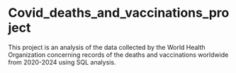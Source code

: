 # Covid_deaths_and_vaccinations_project

This project is an analysis of the data collected by the World Health Organization concerning records of the deaths and vaccinations worldwide from 2020-2024 using SQL analysis.
